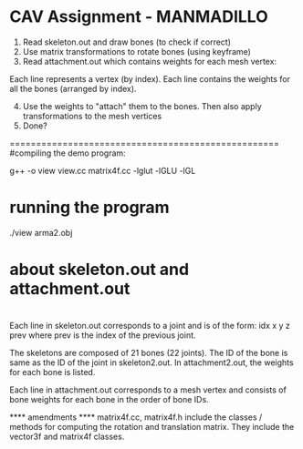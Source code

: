 CAV Assignment - MANMADILLO
===

1. Read skeleton.out and draw bones (to check if correct)
2. Use matrix transformations to rotate bones (using keyframe)
3. Read attachment.out which contains weights for each mesh vertex:

Each line represents a vertex (by index). Each line contains the weights for all the bones (arranged by index).

4. Use the weights to "attach" them to the bones. Then also apply transformations to the mesh vertices
5. Done?









===================================================
#compiling the demo program:

g++ -o view view.cc matrix4f.cc -lglut -lGLU -lGL

# running the program

./view arma2.obj   


# about  skeleton.out  and attachment.out 
#
Each line in skeleton.out corresponds to a joint and is of the form:
idx x y z prev where prev is the index of the previous joint.

The skeletons are composed of 21 bones (22 joints).
The ID of the bone is same as the ID of the joint in skeleton2.out. 
In attachment2.out, the weights for each bone is listed.    

Each line in attachment.out corresponds to a mesh vertex and
consists of bone weights for each bone in the order of bone IDs.

**** amendments ****
matrix4f.cc, matrix4f.h include the classes / methods for computing
the rotation and translation matrix. They include the vector3f and
matrix4f classes.
